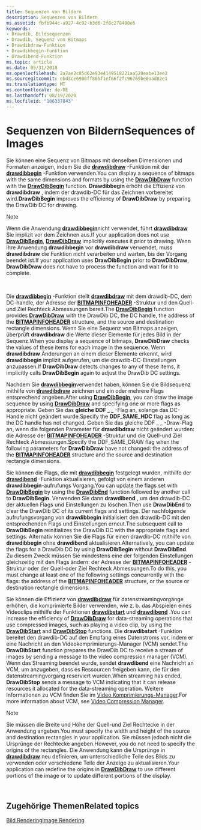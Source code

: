 ```yaml
---
title: Sequenzen von Bildern
description: Sequenzen von Bildern
ms.assetid: fbfb944c-a927-4c92-b3d6-2f8c278408e6
keywords:
- Drawdib, Bildsequenzen
- Drawdib, Sequenz von Bitmaps
- Drawdibdraw-Funktion
- Drawdibbegin-Funktion
- Drawdibend-Funktion
ms.topic: article
ms.date: 05/31/2018
ms.openlocfilehash: 2a7ae2c85d62e93e4149518221aa520eabe13ee2
ms.sourcegitcommit: ebd3ce6908ff865f1ef66f2fc96769be0aad82e1
ms.translationtype: MT
ms.contentlocale: de-DE
ms.lasthandoff: 08/19/2020
ms.locfileid: "106337843"
---
```

# <a name="sequences-of-images"></a><span data-ttu-id="6a7be-108">Sequenzen von Bildern</span><span class="sxs-lookup"><span data-stu-id="6a7be-108">Sequences of Images</span></span>

<span data-ttu-id="6a7be-109">Sie können eine Sequenz von Bitmaps mit denselben Dimensionen und Formaten anzeigen, indem Sie die [**drawdibdraw**](/windows/desktop/api/Vfw/nf-vfw-drawdibdraw) -Funktion mit der [**drawdibbegin**](/windows/desktop/api/Vfw/nf-vfw-drawdibbegin) -Funktion verwenden.</span><span class="sxs-lookup"><span data-stu-id="6a7be-109">You can display a sequence of bitmaps with the same dimensions and formats by using the [**DrawDibDraw**](/windows/desktop/api/Vfw/nf-vfw-drawdibdraw) function with the [**DrawDibBegin**](/windows/desktop/api/Vfw/nf-vfw-drawdibbegin) function.</span></span> <span data-ttu-id="6a7be-110">**Drawdibbegin** erhöht die Effizienz von **drawdibdraw** , indem der drawdib-DC für das Zeichnen vorbereitet wird.</span><span class="sxs-lookup"><span data-stu-id="6a7be-110">**DrawDibBegin** improves the efficiency of **DrawDibDraw** by preparing the DrawDib DC for drawing.</span></span>

> [!Note]  
> <span data-ttu-id="6a7be-111">Wenn die Anwendung [**drawdibbegin**](/windows/desktop/api/Vfw/nf-vfw-drawdibbegin)nicht verwendet, führt [**drawdibdraw**](/windows/desktop/api/Vfw/nf-vfw-drawdibdraw) Sie implizit vor dem Zeichnen aus.</span><span class="sxs-lookup"><span data-stu-id="6a7be-111">If your application does not use [**DrawDibBegin**](/windows/desktop/api/Vfw/nf-vfw-drawdibbegin), [**DrawDibDraw**](/windows/desktop/api/Vfw/nf-vfw-drawdibdraw) implicitly executes it prior to drawing.</span></span> <span data-ttu-id="6a7be-112">Wenn Ihre Anwendung **drawdibbegin** vor **drawdibdraw** verwendet, muss **drawdibdraw** die Funktion nicht verarbeiten und warten, bis der Vorgang beendet ist.</span><span class="sxs-lookup"><span data-stu-id="6a7be-112">If your application uses **DrawDibBegin** prior to **DrawDibDraw**, **DrawDibDraw** does not have to process the function and wait for it to complete.</span></span>

 

<span data-ttu-id="6a7be-113">Die [**drawdibbegin**](/windows/desktop/api/Vfw/nf-vfw-drawdibbegin) -Funktion stellt [**drawdibdraw**](/windows/desktop/api/Vfw/nf-vfw-drawdibdraw) mit dem drawdib-DC, dem DC-handle, der Adresse der [**BITMAPINFOHEADER**](/windows/win32/api/wingdi/ns-wingdi-bitmapinfoheader) -Struktur und den Quell-und Ziel Rechteck Abmessungen bereit.</span><span class="sxs-lookup"><span data-stu-id="6a7be-113">The [**DrawDibBegin**](/windows/desktop/api/Vfw/nf-vfw-drawdibbegin) function provides [**DrawDibDraw**](/windows/desktop/api/Vfw/nf-vfw-drawdibdraw) with the DrawDib DC, the DC handle, the address of the [**BITMAPINFOHEADER**](/windows/win32/api/wingdi/ns-wingdi-bitmapinfoheader) structure, and the source and destination rectangle dimensions.</span></span> <span data-ttu-id="6a7be-114">Wenn Sie eine Sequenz von Bitmaps anzeigen, überprüft **drawdibdraw** die Werte dieser Elemente für jedes Bild in der Sequenz.</span><span class="sxs-lookup"><span data-stu-id="6a7be-114">When you display a sequence of bitmaps, **DrawDibDraw** checks the values of these items for each image in the sequence.</span></span> <span data-ttu-id="6a7be-115">Wenn **drawdibdraw** Änderungen an einem dieser Elemente erkennt, wird **drawdibbegin** implizit aufgerufen, um die drawdib-DC-Einstellungen anzupassen.</span><span class="sxs-lookup"><span data-stu-id="6a7be-115">If **DrawDibDraw** detects changes to any of these items, it implicitly calls **DrawDibBegin** again to adjust the DrawDib DC settings.</span></span>

<span data-ttu-id="6a7be-116">Nachdem Sie [**drawdibbegin**](/windows/desktop/api/Vfw/nf-vfw-drawdibbegin)verwendet haben, können Sie die Bildsequenz mithilfe von [**drawdibdraw**](/windows/desktop/api/Vfw/nf-vfw-drawdibdraw) zeichnen und ein oder mehrere Flags entsprechend angeben.</span><span class="sxs-lookup"><span data-stu-id="6a7be-116">After using [**DrawDibBegin**](/windows/desktop/api/Vfw/nf-vfw-drawdibbegin), you can draw the image sequence by using [**DrawDibDraw**](/windows/desktop/api/Vfw/nf-vfw-drawdibdraw) and specifying one or more flags as appropriate.</span></span> <span data-ttu-id="6a7be-117">Geben Sie das **gleiche DDF \_ \_** -Flag an, solange das DC-Handle nicht geändert wurde.</span><span class="sxs-lookup"><span data-stu-id="6a7be-117">Specify the **DDF\_SAME\_HDC** flag as long as the DC handle has not changed.</span></span> <span data-ttu-id="6a7be-118">Geben Sie das gleiche DDF \_ \_ -Draw-Flag an, wenn die folgenden Parameter für **drawdibdraw** nicht geändert wurden: die Adresse der [**BITMAPINFOHEADER**](/windows/win32/api/wingdi/ns-wingdi-bitmapinfoheader) -Struktur und die Quell-und Ziel Rechteck Abmessungen.</span><span class="sxs-lookup"><span data-stu-id="6a7be-118">Specify the DDF\_SAME\_DRAW flag when the following parameters for **DrawDibDraw** have not changed: the address of the [**BITMAPINFOHEADER**](/windows/win32/api/wingdi/ns-wingdi-bitmapinfoheader) structure and the source and destination rectangle dimensions.</span></span>

<span data-ttu-id="6a7be-119">Sie können die Flags, die mit [**drawdibbegin**](/windows/desktop/api/Vfw/nf-vfw-drawdibbegin) festgelegt wurden, mithilfe der [**drawdibend**](/windows/desktop/api/Vfw/nf-vfw-drawdibend) -Funktion aktualisieren, gefolgt von einem anderen **drawdibbegin**-aufrufungs Vorgang.</span><span class="sxs-lookup"><span data-stu-id="6a7be-119">You can update the flags set with [**DrawDibBegin**](/windows/desktop/api/Vfw/nf-vfw-drawdibbegin) by using the [**DrawDibEnd**](/windows/desktop/api/Vfw/nf-vfw-drawdibend) function followed by another call to **DrawDibBegin**.</span></span> <span data-ttu-id="6a7be-120">Verwenden Sie dann **drawdibend** , um den drawdib-DC der aktuellen Flags und Einstellungen zu löschen.</span><span class="sxs-lookup"><span data-stu-id="6a7be-120">Then use **DrawDibEnd** to clear the DrawDib DC of its current flags and settings.</span></span> <span data-ttu-id="6a7be-121">Der nachfolgende aufrufungsvorgang von **drawdibbegin** initialisiert den drawdib-DC mit den entsprechenden Flags und Einstellungen erneut.</span><span class="sxs-lookup"><span data-stu-id="6a7be-121">The subsequent call to **DrawDibBegin** reinitializes the DrawDib DC with the appropriate flags and settings.</span></span> <span data-ttu-id="6a7be-122">Alternativ können Sie die Flags für einen drawdib-DC mithilfe von **drawdibbegin** ohne **drawdibend** aktualisieren.</span><span class="sxs-lookup"><span data-stu-id="6a7be-122">Alternatively, you can update the flags for a DrawDib DC by using **DrawDibBegin** without **DrawDibEnd**.</span></span> <span data-ttu-id="6a7be-123">Zu diesem Zweck müssen Sie mindestens eine der folgenden Einstellungen gleichzeitig mit den Flags ändern: der Adresse der [**BITMAPINFOHEADER**](/windows/win32/api/wingdi/ns-wingdi-bitmapinfoheader) -Struktur oder der Quell-oder Ziel Rechteck Abmessungen.</span><span class="sxs-lookup"><span data-stu-id="6a7be-123">To do this, you must change at least one of the following settings concurrently with the flags: the address of the [**BITMAPINFOHEADER**](/windows/win32/api/wingdi/ns-wingdi-bitmapinfoheader) structure, or the source or destination rectangle dimensions.</span></span>

<span data-ttu-id="6a7be-124">Sie können die Effizienz von [**drawdibdraw**](/windows/desktop/api/Vfw/nf-vfw-drawdibdraw) für datenstreamingvorgänge erhöhen, die komprimierte Bilder verwenden, wie z. b. das Abspielen eines Videoclips mithilfe der Funktionen [**drawdibstart**](/windows/desktop/api/Vfw/nf-vfw-drawdibstart) und [**drawdibend**](/windows/desktop/api/Vfw/nf-vfw-drawdibstop) .</span><span class="sxs-lookup"><span data-stu-id="6a7be-124">You can increase the efficiency of [**DrawDibDraw**](/windows/desktop/api/Vfw/nf-vfw-drawdibdraw) for data-streaming operations that use compressed images, such as playing a video clip, by using the [**DrawDibStart**](/windows/desktop/api/Vfw/nf-vfw-drawdibstart) and [**DrawDibStop**](/windows/desktop/api/Vfw/nf-vfw-drawdibstop) functions.</span></span> <span data-ttu-id="6a7be-125">Die **drawdibstart** -Funktion bereitet den drawdib-DC auf den Empfang eines Datenstroms vor, indem er eine Nachricht an den Videokomprimierungs-Manager (VCM) sendet.</span><span class="sxs-lookup"><span data-stu-id="6a7be-125">The **DrawDibStart** function prepares the DrawDib DC to receive a stream of images by sending a message to the video compression manager (VCM).</span></span> <span data-ttu-id="6a7be-126">Wenn das Streaming beendet wurde, sendet **drawdibend** eine Nachricht an VCM, um anzugeben, dass es Ressourcen freigeben kann, die für den datenstreamingvorgang reserviert wurden.</span><span class="sxs-lookup"><span data-stu-id="6a7be-126">When streaming has ended, **DrawDibStop** sends a message to VCM indicating that it can release resources it allocated for the data-streaming operation.</span></span> <span data-ttu-id="6a7be-127">Weitere Informationen zu VCM finden Sie im [Video Komprimierungs-Manager](video-compression-manager.md).</span><span class="sxs-lookup"><span data-stu-id="6a7be-127">For more information about VCM, see [Video Compression Manager](video-compression-manager.md).</span></span>

> [!Note]  
> <span data-ttu-id="6a7be-128">Sie müssen die Breite und Höhe der Quell-und Ziel Rechtecke in der Anwendung angeben.</span><span class="sxs-lookup"><span data-stu-id="6a7be-128">You must specify the width and height of the source and destination rectangles in your application.</span></span> <span data-ttu-id="6a7be-129">Sie müssen jedoch nicht die Ursprünge der Rechtecke angeben.</span><span class="sxs-lookup"><span data-stu-id="6a7be-129">However, you do not need to specify the origins of the rectangles.</span></span> <span data-ttu-id="6a7be-130">Die Anwendung kann die Ursprünge in [**drawdibdraw**](/windows/desktop/api/Vfw/nf-vfw-drawdibdraw) neu definieren, um unterschiedliche Teile des Bilds zu verwenden oder verschiedene Teile der Anzeige zu aktualisieren.</span><span class="sxs-lookup"><span data-stu-id="6a7be-130">Your application can redefine the origins in [**DrawDibDraw**](/windows/desktop/api/Vfw/nf-vfw-drawdibdraw) to use different portions of the image or to update different portions of the display.</span></span>

 

## <a name="related-topics"></a><span data-ttu-id="6a7be-131">Zugehörige Themen</span><span class="sxs-lookup"><span data-stu-id="6a7be-131">Related topics</span></span>

<dl> <dt>

[<span data-ttu-id="6a7be-132">Bild Rendering</span><span class="sxs-lookup"><span data-stu-id="6a7be-132">Image Rendering</span></span>](image-rendering.md)
</dt> </dl>

 

 